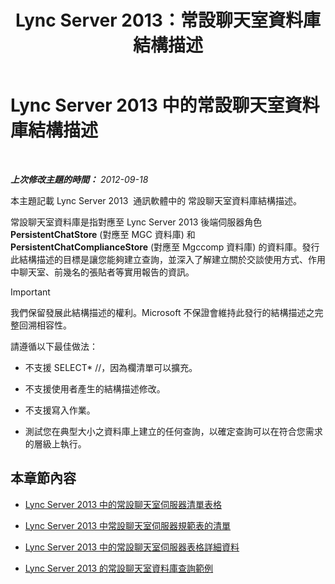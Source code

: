 ﻿---
title: Lync Server 2013：常設聊天室資料庫結構描述
TOCTitle: 常設聊天室資料庫結構描述
ms:assetid: 58d7d94f-42f5-4c3e-8fe5-901fbe92152e
ms:mtpsurl: https://technet.microsoft.com/zh-tw/library/Gg558653(v=OCS.15)
ms:contentKeyID: 49291001
ms.date: 08/10/2015
mtps_version: v=OCS.15
ms.translationtype: HT
---

# Lync Server 2013 中的常設聊天室資料庫結構描述

 

_**上次修改主題的時間：** 2012-09-18_

本主題記載 Lync Server 2013  通訊軟體中的 常設聊天室資料庫結構描述。

常設聊天室資料庫是指對應至 Lync Server 2013 後端伺服器角色 **PersistentChatStore** (對應至 MGC 資料庫) 和 **PersistentChatComplianceStore** (對應至 Mgccomp 資料庫) 的資料庫。發行此結構描述的目標是讓您能夠建立查詢，並深入了解建立關於交談使用方式、作用中聊天室、前幾名的張貼者等實用報告的資訊。

> [!IMPORTANT]  
> 我們保留發展此結構描述的權利。Microsoft 不保證會維持此發行的結構描述之完整回溯相容性。



請遵循以下最佳做法：

  - 不支援 SELECT\* //，因為欄清單可以擴充。

  - 不支援使用者產生的結構描述修改。

  - 不支援寫入作業。

  - 測試您在典型大小之資料庫上建立的任何查詢，以確定查詢可以在符合您需求的層級上執行。

## 本章節內容

  - [Lync Server 2013 中的常設聊天室伺服器清單表格](lync-server-2013-list-of-persistent-chat-server-tables.md)

  - [Lync Server 2013 中常設聊天室伺服器規範表的清單](lync-server-2013-list-of-persistent-chat-server-compliance-tables.md)

  - [Lync Server 2013 中的常設聊天室伺服器表格詳細資料](lync-server-2013-persistent-chat-server-table-details.md)

  - [Lync Server 2013 的常設聊天室資料庫查詢範例](lync-server-2013-sample-persistent-chat-database-queries.md)

